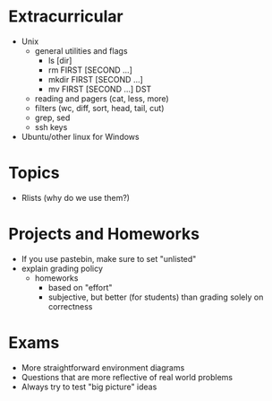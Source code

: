 Extracurricular
===============

* Unix
    * general utilities and flags
        * ls [dir]
        * rm FIRST [SECOND ...]
        * mkdir FIRST [SECOND ...]
        * mv FIRST [SECOND ...] DST
    * reading and pagers (cat, less, more)
    * filters (wc, diff, sort, head, tail, cut)
    * grep, sed
    * ssh keys
* Ubuntu/other linux for Windows

Topics
======

* Rlists (why do we use them?)

Projects and Homeworks
======================

* If you use pastebin, make sure to set "unlisted"
* explain grading policy
    * homeworks
        * based on "effort"
        * subjective, but better (for students) than grading solely on
          correctness

Exams
=====

* More straightforward environment diagrams
* Questions that are more reflective of real world problems
* Always try to test "big picture" ideas
